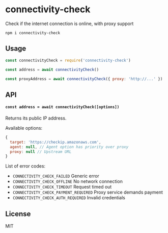 # connectivity-check

Check if the internet connection is online, with proxy support

```
npm i connectivity-check
```

## Usage

```js
const connectivityCheck = require('connectivity-check')

const address = await connectivityCheck()

const proxyAddress = await connectivityCheck({ proxy: 'http://...' })
```

## API

#### `const address = await connectivityCheck([options])`

Returns its public IP address.

Available options:

```js
{
  target: 'https://checkip.amazonaws.com',
  agent: null, // Agent option has priority over proxy
  proxy: null // Upstream URL
}
```

List of error codes:

- `CONNECTIVITY_CHECK_FAILED` Generic error
- `CONNECTIVITY_CHECK_OFFLINE` No network connection
- `CONNECTIVITY_CHECK_TIMEOUT` Request timed out
- `CONNECTIVITY_CHECK_PAYMENT_REQUIRED` Proxy service demands payment
- `CONNECTIVITY_CHECK_AUTH_REQUIRED` Invalid credentials

## License

MIT
